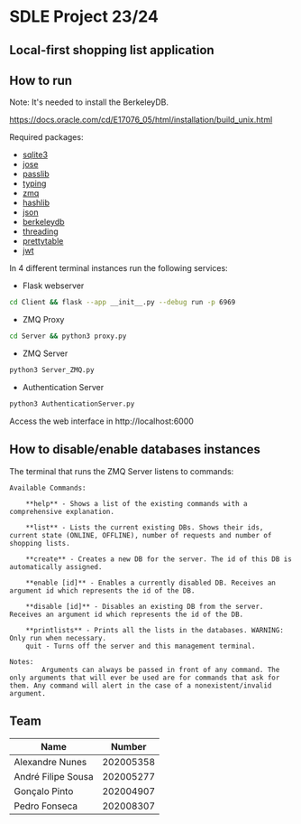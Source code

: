 # SDLE Project 23/24

## Local-first shopping list application

## How to run

Note: It's needed to install the BerkeleyDB.

https://docs.oracle.com/cd/E17076_05/html/installation/build_unix.html

Required packages:
- [sqlite3](https://docs.python.org/3/library/sqlite3.html)
- [jose](https://pypi.org/project/python-jose/)
- [passlib](https://pypi.org/project/passlib/)
- [typing](https://docs.python.org/3/library/typing.html)
- [zmq](https://zeromq.org/languages/python/)
- [hashlib](https://docs.python.org/3/library/hashlib.html)
- [json](https://docs.python.org/3/library/json.html)
- [berkeleydb](https://docs.jcea.es/berkeleydb/latest/)
- [threading](https://docs.python.org/3/library/threading.html)
- [prettytable](https://pypi.org/project/prettytable/)
- [jwt](https://pyjwt.readthedocs.io/en/stable/)

In 4 different terminal instances run the following services:

- Flask webserver

```bash
cd Client && flask --app __init__.py --debug run -p 6969
```

- ZMQ Proxy

```bash
cd Server && python3 proxy.py
```

- ZMQ Server

```bash
python3 Server_ZMQ.py
```

- Authentication Server

```bash
python3 AuthenticationServer.py
```

Access the web interface in http://localhost:6000

## How to disable/enable databases instances

The terminal that runs the ZMQ Server listens to commands:

```
Available Commands:

    **help** - Shows a list of the existing commands with a comprehensive explanation.

    **list** - Lists the current existing DBs. Shows their ids, current state (ONLINE, OFFLINE), number of requests and number of shopping lists.

    **create** - Creates a new DB for the server. The id of this DB is automatically assigned.

    **enable [id]** - Enables a currently disabled DB. Receives an argument id which represents the id of the DB.

    **disable [id]** - Disables an existing DB from the server. Receives an argument id which represents the id of the DB.

    **printlists** - Prints all the lists in the databases. WARNING: Only run when necessary.
    quit - Turns off the server and this management terminal.

Notes:
        Arguments can always be passed in front of any command. The only arguments that will ever be used are for commands that ask for them. Any command will alert in the case of a nonexistent/invalid argument.
```

## Team

| Name            | Number    |
| --------------- | --------- |
| Alexandre Nunes | 202005358 |
| André Filipe Sousa     | 202005277 |
| Gonçalo Pinto   | 202004907 |
| Pedro Fonseca   | 202008307 |
